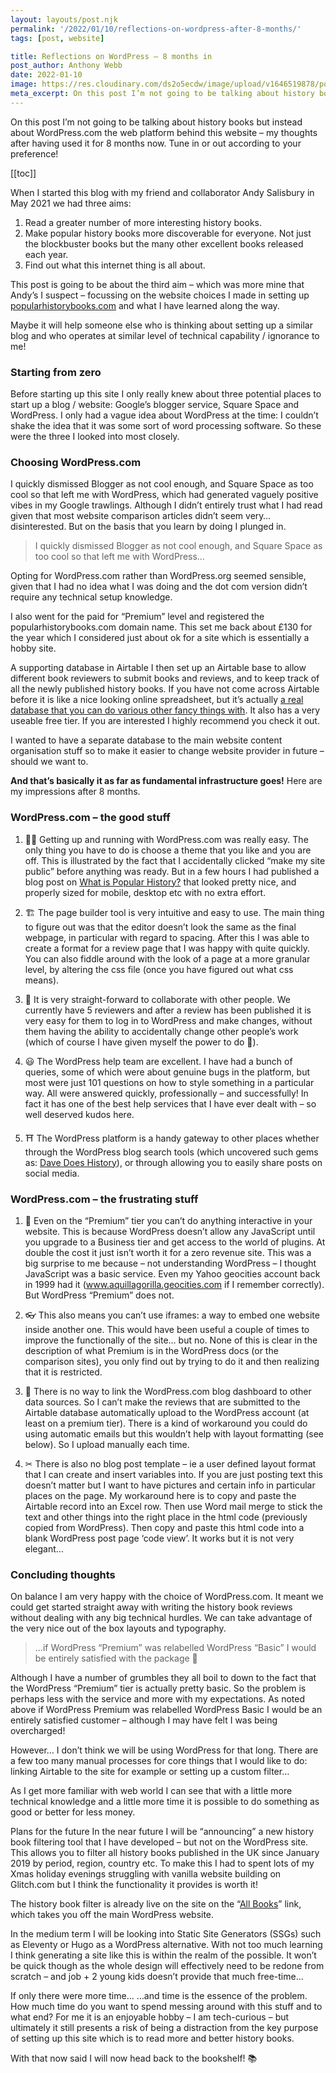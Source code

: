 ```yaml
---
layout: layouts/post.njk
permalink: '/2022/01/10/reflections-on-wordpress-after-8-months/'
tags: [post, website]

title: Reflections on WordPress – 8 months in
post_author: Anthony Webb
date: 2022-01-10
image: https://res.cloudinary.com/ds2o5ecdw/image/upload/v1646519878/posts/markus-winkler-unsplash.jpg
meta_excerpt: On this post I’m not going to be talking about history books but instead about WordPress.com the web platform behind this website – my thoughts after having used it for 8 months now.
---
```

On this post I’m not going to be talking about history books but instead about WordPress.com the web platform behind this website – my thoughts after having used it for 8 months now. Tune in or out according to your preference!

[[toc]]

When I started this blog with my friend and collaborator Andy Salisbury in May 2021 we had three aims:

1. Read a greater number of more interesting history books.
2. Make popular history books more discoverable for everyone. Not just the blockbuster books but the many other excellent books released each year.
3. Find out what this internet thing is all about.

This post is going to be about the third aim – which was more mine that Andy’s I suspect – focussing on the website choices I made in setting up [popularhistorybooks.com](https://popularhistorybooks.com/) and what I have learned along the way.

Maybe it will help someone else who is thinking about setting up a similar blog and who operates at similar level of technical capability / ignorance to me!

### Starting from zero

Before starting up this site I only really knew about three potential places to start up a blog / website: Google’s blogger service, Square Space and WordPress. I only had a vague idea about WordPress at the time: I couldn’t shake the idea that it was some sort of word processing software. So these were the three I looked into most closely.

### Choosing WordPress.com

I quickly dismissed Blogger as not cool enough, and Square Space as too cool so that left me with WordPress, which had generated vaguely positive vibes in my Google trawlings. Although I didn’t entirely trust what I had read given that most website comparison articles didn’t seem very… disinterested. But on the basis that you learn by doing I plunged in.

> I quickly dismissed Blogger as not cool enough, and Square Space as too cool so that left me with WordPress…

Opting for WordPress.com rather than WordPress.org seemed sensible, given that I had no idea what I was doing and the dot com version didn’t require any technical setup knowledge.

I also went for the paid for “Premium” level and registered the popularhistorybooks.com domain name. This set me back about £130 for the year which I considered just about ok for a site which is essentially a hobby site.

A supporting database in Airtable
I then set up an Airtable base to allow different book reviewers to submit books and reviews, and to keep track of all the newly published history books. If you have not come across Airtable before it is like a nice looking online spreadsheet, but it’s actually [a real database that you can do various other fancy things with](http://airtable.com/). It also has a very useable free tier. If you are interested I highly recommend you check it out.

I wanted to have a separate database to the main website content organisation stuff so to make it easier to change website provider in future – should we want to.

**And that’s basically it as far as fundamental infrastructure goes!** Here are my impressions after 8 months.

### WordPress.com – the good stuff

1. 🏃‍♂️ Getting up and running with WordPress.com was really easy. The only thing you have to do is choose a theme that you like and you are off. This is illustrated by the fact that I accidentally clicked “make my site public” before anything was ready. But in a few hours I had published a blog post on [What is Popular History?](https://popularhistorybooks.com/2021/05/21/what-is-popular-history/) that looked pretty nice, and properly sized for mobile, desktop etc with no extra effort.

2. 🏗 The page builder tool is very intuitive and easy to use. The main thing to figure out was that the editor doesn’t look the same as the final webpage, in particular with regard to spacing. After this I was able to create a format for a review page that I was happy with quite quickly. You can also fiddle around with the look of a page at a more granular level, by altering the css file (once you have figured out what css means).

3. 🤼 It is very straight-forward to collaborate with other people. We currently have 5 reviewers and after a review has been published it is very easy for them to log in to WordPress and make changes, without them having the ability to accidentally change other people’s work (which of course I have given myself the power to do 🤨).

4. 😃 The WordPress help team are excellent. I have had a bunch of queries, some of which were about genuine bugs in the platform, but most were just 101 questions on how to style something in a particular way. All were answered quickly, professionally – and successfully! In fact it has one of the best help services that I have ever dealt with – so well deserved kudos here.

5. ⛩ The WordPress platform is a handy gateway to other places whether through the WordPress blog search tools (which uncovered such gems as: [Dave Does History](https://davedoeshistory.com/)), or through allowing you to easily share posts on social media.

### WordPress.com – the frustrating stuff

1. 🍰 Even on the “Premium” tier you can’t do anything interactive in your website. This is because WordPress doesn’t allow any JavaScript until you upgrade to a Business tier and get access to the world of plugins. At double the cost it just isn’t worth it for a zero revenue site. This was a big surprise to me because – not understanding WordPress – I thought JavaScript was a basic service. Even my Yahoo geocities account back in 1999 had it (www.aquillagorilla.geocities.com if I remember correctly). But WordPress “Premium” does not.

2. 👓 This also means you can’t use iframes: a way to embed one website inside another one. This would have been useful a couple of times to improve the functionally of the site… but no. None of this is clear in the description of what Premium is in the WordPress docs (or the comparison sites), you only find out by trying to do it and then realizing that it is restricted.

3. 🔌 There is no way to link the WordPress.com blog dashboard to other data sources. So I can’t make the reviews that are submitted to the Airtable database automatically upload to the WordPress account (at least on a premium tier). There is a kind of workaround you could do using automatic emails but this wouldn’t help with layout formatting (see below). So I upload manually each time.

4. ✂ There is also no blog post template – ie a user defined layout format that I can create and insert variables into. If you are just posting text this doesn’t matter but I want to have pictures and certain info in particular places on the page. My workaround here is to copy and paste the Airtable record into an Excel row. Then use Word mail merge to stick the text and other things into the right place in the html code (previously copied from WordPress). Then copy and paste this html code into a blank WordPress post page ‘code view’. It works but it is not very elegant…

### Concluding thoughts

On balance I am very happy with the choice of WordPress.com. It meant we could get started straight away with writing the history book reviews without dealing with any big technical hurdles. We can take advantage of the very nice out of the box layouts and typography.

> …if WordPress “Premium” was relabelled WordPress “Basic” I would be entirely satisfied with the package 🙂

Although I have a number of grumbles they all boil to down to the fact that the WordPress “Premium” tier is actually pretty basic. So the problem is perhaps less with the service and more with my expectations. As noted above if WordPress Premium was relabelled WordPress Basic I would be an entirely satisfied customer – although I may have felt I was being overcharged!

However… I don’t think we will be using WordPress for that long. There are a few too many manual processes for core things that I would like to do: linking Airtable to the site for example or setting up a custom filter…

As I get more familiar with web world I can see that with a little more technical knowledge and a little more time it is possible to do something as good or better for less money.

Plans for the future
In the near future I will be “announcing” a new history book filtering tool that I have developed – but not on the WordPress site. This allows you to filter all history books published in the UK since January 2019 by period, region, country etc. To make this I had to spent lots of my Xmas holiday evenings struggling with vanilla website building on Glitch.com but I think the functionality it provides is worth it!

The history book filter is already live on the site on the “[All Books](https://popularhistorybooks.glitch.me/)” link, which takes you off the main WordPress website.

In the medium term I will be looking into Static Site Generators (SSGs) such as Eleventy or Hugo as a WordPress alternative. With not too much learning I think generating a site like this is within the realm of the possible. It won’t be quick though as the whole design will effectively need to be redone from scratch – and job + 2 young kids doesn’t provide that much free-time…

If only there were more time…
…and time is the essence of the problem. How much time do you want to spend messing around with this stuff and to what end? For me it is an enjoyable hobby – I am tech-curious – but ultimately it still presents a risk of being a distraction from the key purpose of setting up this site which is to read more and better history books.

With that now said I will now head back to the bookshelf! 📚

